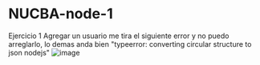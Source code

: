 # NUCBA-node-1
Ejercicio 1
Agregar un usuario me tira el siguiente error y no puedo arreglarlo, lo demas anda bien "typeerror: converting circular structure to json nodejs"
![image](https://user-images.githubusercontent.com/64499873/192177402-0c25dcb4-b144-49b3-8e36-9affa3a55641.png)
